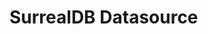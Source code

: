 <!-- This README file is going to be the one displayed on the Grafana.com website for your plugin -->

# SurrealDB Datasource


